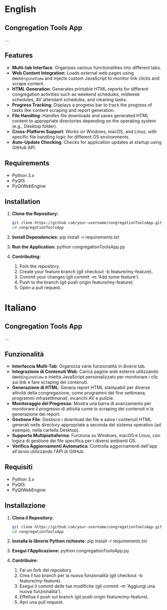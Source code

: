 # English

## Congregation Tools App

...

## Features

- **Multi-tab Interface**: Organizes various functionalities into different tabs.
- **Web Content Integration**: Loads external web pages using `QWebEngineView` and injects custom JavaScript to monitor link clicks and scrape content.
- **HTML Generation**: Generates printable HTML reports for different congregation activities such as weekend schedules, midweek schedules, AV attendant schedules, and cleaning tasks.
- **Progress Tracking**: Displays a progress bar to track the progress of tasks like content scraping and report generation.
- **File Handling**: Handles file downloads and saves generated HTML content to appropriate directories depending on the operating system (e.g., Desktop folder).
- **Cross-Platform Support**: Works on Windows, macOS, and Linux, with specific file handling logic for different OS environments.
- **Auto-Update Checking**: Checks for application updates at startup using GitHub API.

## Requirements

- Python 3.x
- PyQt5
- PyQtWebEngine

## Installation

1. **Clone the Repository:**

   ```bash
   git clone https://github.com/your-username/congregationToolsApp.git
   cd congregationToolsApp

2. **Install Dependencies:**
    pip install -r requirements.txt

3. **Run the Application:**
    python congregationToolsApp.py

4. **Contributing:**
    1. Fork the repository.
    2. Create your feature branch (git checkout -b feature/my-feature).
    3. Commit your changes (git commit -m 'Add some feature').
    4. Push to the branch (git push origin feature/my-feature).
    5. Open a pull request.


# Italiano

## Congregation Tools App

...

## Funzionalità

- **Interfaccia Multi-Tab**: Organizza varie funzionalità in diversi tab.
- **Integrazione di Contenuti Web**: Carica pagine web esterne utilizzando `QWebEngineView` e inietta JavaScript personalizzato per monitorare i clic sui link e fare scraping dei contenuti.
- **Generazione di HTML**: Genera report HTML stampabili per diverse attività della congregazione, come programmi del fine settimana, programmi infrasettimanali, incarichi AV e pulizie.
- **Monitoraggio del Progresso**: Mostra una barra di avanzamento per monitorare il progresso di attività come lo scraping dei contenuti e la generazione dei report.
- **Gestione File**: Gestisce i download dei file e salva i contenuti HTML generati nelle directory appropriate a seconda del sistema operativo (ad esempio, nella cartella Desktop).
- **Supporto Multipiattaforma**: Funziona su Windows, macOS e Linux, con logica di gestione dei file specifica per i diversi ambienti OS.
- **Verifica Aggiornamenti Automatica**: Controlla aggiornamenti dell'app all'avvio utilizzando l'API di GitHub.

## Requisiti

- Python 3.x
- PyQt5
- PyQtWebEngine

## Installazione

1. **Clona il Repository:**

   ```bash
   git clone https://github.com/your-username/congregationToolsApp.git
   cd congregationToolsApp

2. **Installa le librerie Python richieste:**
    pip install -r requirements.txt

3. **Esegui l'Applicazione:**
    python congregationToolsApp.py

4. **Contribuire:**
    1. Fai un fork del repository.
    2. Crea il tuo branch per la nuova funzionalità (git checkout -b feature/my-feature).
    3. Esegui il commit delle tue modifiche (git commit -m 'Aggiungi una nuova funzionalità').
    4. Effettua il push sul branch (git push origin feature/my-feature).
    5. Apri una pull request.
